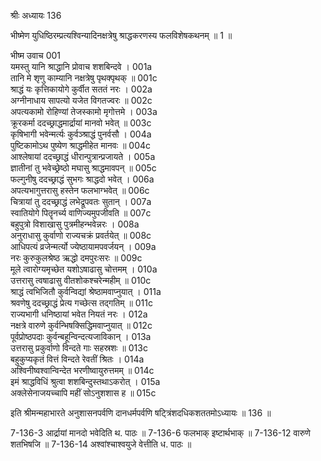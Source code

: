 श्रीः
अध्यायः 136

भीष्मेण युधिष्ठिरम्प्रत्यश्विन्यादिनक्षत्रेषु श्राद्धकरणस्य फलविशेषकथनम् ॥ 1 ॥

भीष्म उवाच 	001  
यमस्तु यानि श्राद्धानि प्रोवाच शशबिन्दवे ।	001a  
तानि मे शृणु काम्यानि नक्षत्रेषु पृथक्पृथक् ॥	001c  
श्राद्धं यः कृत्तिकायोगे कुर्वीत सततं नरः ।	002a  
अग्नीनाधाय सापत्यो यजेत विगतज्वरः ॥	002c  
अपत्यकामो रोहिण्यां तेजस्कामो मृगोत्तमे ।	003a  
क्रूरकर्मा ददच्छ्राद्धमार्द्रायां मानवो भवेत् ॥	003c  
कृषिभागी भवेन्मर्त्यः कुर्वञ्श्राद्धं पुनर्वसौ ।	004a  
पुष्टिकामोऽथ पुष्येण श्राद्धमीहेत मानवः ॥	004c  
आश्लेषायां ददच्छ्राद्धं धीरान्पुत्रान्प्रजायते ।	005a  
ज्ञातीनां तु भवेच्छ्रेष्ठो मघासु श्राद्धमावपन् ॥	005c  
फल्गुनीषु ददच्छ्राद्धं सुभगः श्राद्धदो भवेत् ।	006a  
अपत्यभागुत्तरासु हस्तेन फलभाग्भवेत् ॥	006c  
चित्रायां तु ददच्छ्राद्धं लभेद्रूपवतः सुतान् ।	007a  
स्वातियोगे पितॄनर्च्य वाणिज्यमुपजीवति ॥	007c  
बहुपुत्रो विशाखासु पुत्रमीहन्भवेन्नरः ।	008a  
अनुराधासु कुर्वाणो राज्यचक्रं प्रवर्तयेत् ॥	008c  
आधिपत्यं व्रजेन्मर्त्यो ज्येष्ठायामपवर्जयन् ।	009a  
नरः कुरुकुलश्रेष्ठ ऋद्धो दमपुरःसरः ॥	009c  
मूले त्वारोग्यमृच्छेत यशोऽषाढासु चोत्तमम् ।	010a  
उत्तरासु त्वषाढासु वीतशोकश्चरेन्महीम् ॥	010c  
श्राद्धं त्वभिजितौ कुर्वन्विद्यां श्रेष्ठामवाप्नुयात् ।	011a  
श्रवणेषु ददच्छ्राद्धं प्रेत्य गच्छेत्स तद्गतिम् ॥	011c  
राज्यभागी धनिष्ठायां भवेत नियतं नरः ।	012a  
नक्षत्रे वारुणे कुर्वन्भिषक्सिद्धिमवाप्नुयात् ॥	012c  
पूर्वप्रोष्ठपदाः कुर्वन्बहून्विन्दत्यजाविकान् ।	013a  
उत्तरासु प्रकुर्वाणो विन्दते गाः सहस्रशः ॥	013c  
बहुकुप्यकृतं वित्तं विन्दते रेवतीं श्रितः ।	014a  
अश्विनीष्वश्वान्विन्देत भरणीष्वायुरुत्तमम् ॥	014c  
इमं श्राद्धविधिं श्रुत्वा शशबिन्दुस्तथाऽकरोत् ।	015a  
अक्लेसेनाजयच्चापि महीं सोऽनुशशास ह ॥ 	015c  

इति श्रीमन्महाभारते अनुशासनपर्वणि दानधर्मपर्वणि षट्त्रिंशदधिकशततमोऽध्यायः ॥ 136 ॥

7-136-3 आर्द्रायां मानदो भवेदिति थ. पाठः ॥ 7-136-6 फलभाक् इष्टार्थभाक् ॥ 7-136-12 वारुणे शतभिषजि ॥ 7-136-14 अश्वांश्चाश्वयुजे वेत्तीति ध. पाठः ॥
